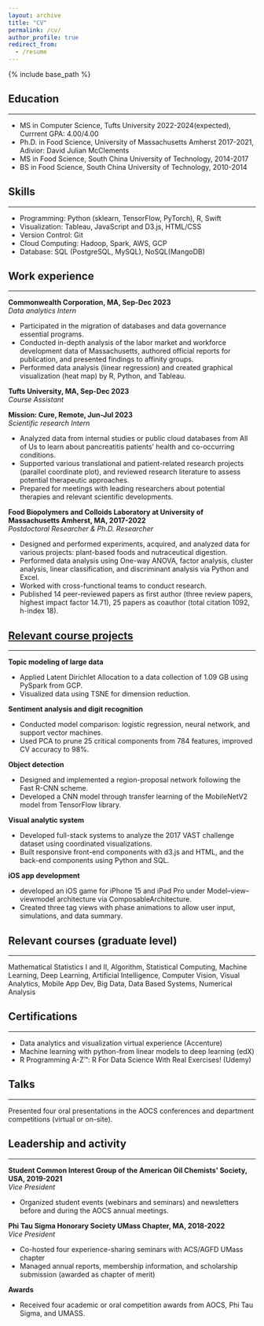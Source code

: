 ```yaml
---
layout: archive
title: "CV"
permalink: /cv/
author_profile: true
redirect_from:
  - /resume
---
```


{% include base_path %}

## Education
------
* MS in Computer Science, Tufts University 2022-2024(expected), Currrent GPA: 4.00/4.00
* Ph.D. in Food Science, University of Massachusetts Amherst 2017-2021, Adivior: David Julian McClements
* MS in Food Science, South China University of Technology, 2014-2017
* BS in Food Science, South China University of Technology, 2010-2014

## Skills
------
* Programming: Python (sklearn, TensorFlow, PyTorch), R, Swift 
* Visualization: Tableau, JavaScript and D3.js, HTML/CSS
* Version Control: Git
* Cloud Computing: Hadoop, Spark, AWS, GCP
* Database: SQL (PostgreSQL, MySQL), NoSQL(MangoDB)

## Work experience
------
**Commonwealth Corporation, MA, Sep-Dec 2023** <br />
_Data analytics Intern_
* Participated in the migration of databases and data governance essential programs.
* Conducted in-depth analysis of the labor market and workforce development data of Massachusetts, authored official reports for publication, and presented findings to affinity groups.
* Performed data analysis (linear regression) and created graphical visualization (heat map) by R, Python, and Tableau.

**Tufts University, MA, Sep-Dec 2023** <br />
_Course Assistant_

**Mission: Cure, Remote, Jun-Jul 2023** <br />
_Scientific research Intern_
* Analyzed data from internal studies or public cloud databases from All of Us to learn about pancreatitis patients’ health and co-occurring conditions.
* Supported various translational and patient-related research projects (parallel coordinate plot), and reviewed research literature to assess potential therapeutic approaches.
* Prepared for meetings with leading researchers about potential therapies and relevant scientific developments.

**Food Biopolymers and Colloids Laboratory at University of Massachusetts Amherst, MA, 2017-2022** <br />
_Postdoctoral Researcher & Ph.D. Researcher_
* Designed and performed experiments, acquired, and analyzed data for various projects: plant-based foods and nutraceutical digestion.
*	Performed data analysis using One-way ANOVA, factor analysis, cluster analysis, linear classification, and discriminant analysis via Python and Excel.
*	Worked with cross-functional teams to conduct research.
*	Published 14 peer-reviewed papers as first author (three review papers, highest impact factor 14.71), 25 papers as coauthor (total citation 1092, h-index 18).

## <a href = "https://yunbingtan.github.io/projects/">Relevant course projects</a>
------
**Topic modeling of large data** <br />
*	Applied Latent Dirichlet Allocation to a data collection of 1.09 GB using PySpark from GCP.
*	Visualized data using TSNE for dimension reduction.

**Sentiment analysis and digit recognition** <br />
*	Conducted model comparison: logistic regression, neural network, and support vector machines.
*	Used PCA to prune 25 critical components from 784 features, improved CV accuracy to 98%.

**Object detection** <br />
*	Designed and implemented a region-proposal network following the Fast R-CNN scheme.
*	Developed a CNN model through transfer learning of the MobileNetV2 model from TensorFlow library.

**Visual analytic system** <br />
*	Developed full-stack systems to analyze the 2017 VAST challenge dataset using coordinated visualizations.
*	Built responsive front-end components with d3.js and HTML, and the back-end components using Python and SQL.

**iOS app development** <br />
* developed an iOS game for iPhone 15 and iPad Pro under Model–view–viewmodel architecture via ComposableArchitecture.
* Created three tag views with phase animations to allow user input, simulations, and data summary.

## Relevant courses (graduate level)
------
Mathematical Statistics I and II, Algorithm, Statistical Computing, Machine Learning, Deep Learning, Artificial Intelligence, Computer Vision, Visual Analytics, Mobile App Dev, Big Data, Data Based Systems, Numerical Analysis

## Certifications
------
* Data analytics and visualization virtual experience (Accenture)
* Machine learning with python-from linear models to deep learning (edX)
* R Programming A-Z™: R For Data Science With Real Exercises! (Udemy)

## Talks
------
Presented four oral presentations in the AOCS conferences and department competitions (virtual or on-site).

## Leadership and activity
------
**Student Common Interest Group of the American Oil Chemists' Society, USA, 2019-2021** <br />
_Vice President_
  * Organized student events (webinars and seminars) and newsletters before and during the AOCS annual meetings.

**Phi Tau Sigma Honorary Society UMass Chapter, MA, 2018-2022** <br />
_Vice President_
  * Co-hosted four experience-sharing seminars with ACS/AGFD UMass chapter
  * Managed annual reports, membership information, and scholarship submission (awarded as chapter of merit)

**Awards**
  * Received four academic or oral competition awards from AOCS, Phi Tau Sigma, and UMASS.
